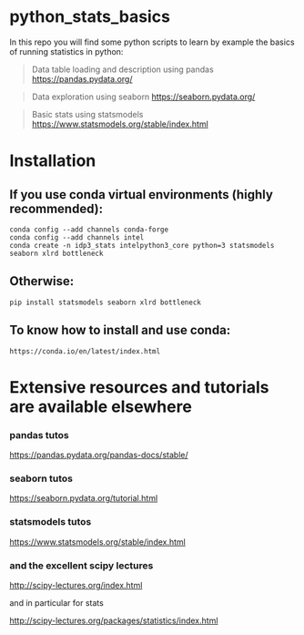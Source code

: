 # python_stats_basics

In this repo you will find some python scripts to learn by example the basics of running statistics in python:

> Data table loading and description using pandas https://pandas.pydata.org/

> Data exploration using seaborn https://seaborn.pydata.org/

> Basic stats using statsmodels https://www.statsmodels.org/stable/index.html



# Installation

## If you use conda virtual environments (highly recommended):
```
conda config --add channels conda-forge
conda config --add channels intel
conda create -n idp3_stats intelpython3_core python=3 statsmodels seaborn xlrd bottleneck
```

## Otherwise:
```
pip install statsmodels seaborn xlrd bottleneck
```

## To know how to install and use conda:
```
https://conda.io/en/latest/index.html
```

# Extensive resources and tutorials are available elsewhere

### pandas tutos

https://pandas.pydata.org/pandas-docs/stable/

### seaborn tutos

https://seaborn.pydata.org/tutorial.html

### statsmodels tutos

https://www.statsmodels.org/stable/index.html

### and the excellent scipy lectures

http://scipy-lectures.org/index.html

and in particular for stats

http://scipy-lectures.org/packages/statistics/index.html




